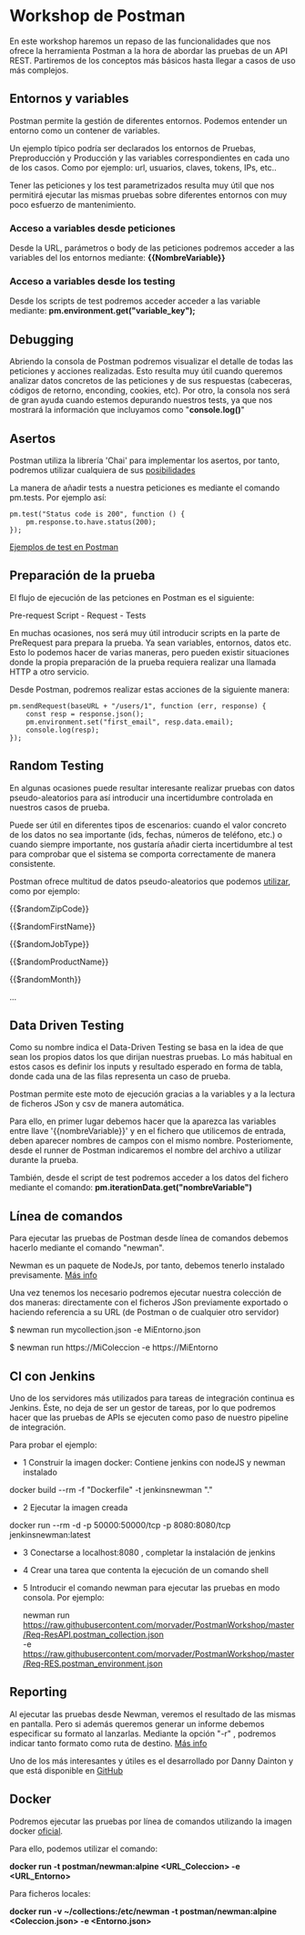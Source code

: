 # Workshop de Postman
En este workshop haremos un repaso de las funcionalidades que nos ofrece la herramienta Postman a la hora de abordar las pruebas de un API REST.
Partiremos de los conceptos más básicos hasta llegar a casos de uso más complejos.

## Entornos y variables
Postman permite la gestión de diferentes entornos. Podemos entender un entorno como un contener de variables. 

Un ejemplo típico podría ser declarados los entornos de Pruebas, Preproducción y Producción y las variables correspondientes en cada uno de los casos. Como por ejemplo: url, usuarios, claves, tokens, IPs, etc..

Tener las peticiones y los test parametrizados resulta muy útil que nos permitirá ejecutar las mismas pruebas sobre diferentes entornos con muy poco esfuerzo de mantenimiento.

### Acceso a variables desde peticiones
Desde la URL, parámetros o body de las peticiones podremos acceder a las variables del los entornos mediante: <b>{{NombreVariable}}</b>

### Acceso a variables desde los testing
Desde los scripts de test podremos acceder acceder a las variable mediante: <b>pm.environment.get("variable_key");</b>

## Debugging
Abriendo la consola de Postman podremos visualizar el detalle de todas las peticiones y acciones realizadas.
Esto resulta muy útil cuando queremos analizar datos concretos de las peticiones y de sus respuestas (cabeceras, códigos de retorno, enconding, cookies, etc). 
Por otro, la consola nos será de gran ayuda cuando estemos depurando nuestros tests, ya que nos mostrará la información que incluyamos como "<b>console.log()</b>"

## Asertos
Postman utiliza la librería 'Chai' para implementar los asertos, por tanto, podremos utilizar cualquiera de sus [posibilidades](https://www.chaijs.com/api/bdd/)

La manera de añadir tests a nuestra peticiones es mediante el comando pm.tests. Por ejemplo así:

```
pm.test("Status code is 200", function () {
    pm.response.to.have.status(200);
});
```

[Ejemplos de test en Postman](https://learning.getpostman.com/docs/postman/scripts/test-examples/)

## Preparación de la prueba
El flujo de ejecución de las petciones en Postman es el siguiente:

Pre-request Script - Request - Tests

En muchas ocasiones, nos será muy útil introducir scripts en la parte de PreRequest para prepara la prueba. Ya sean variables, entornos, datos etc. Esto lo podemos hacer de varias maneras, pero pueden existir situaciones donde la propia preparación de la prueba requiera realizar una llamada HTTP a otro servicio.

Desde Postman, podremos realizar estas acciones de la siguiente manera:

```
pm.sendRequest(baseURL + "/users/1", function (err, response) {   
    const resp = response.json();  
    pm.environment.set("first_email", resp.data.email);
    console.log(resp);
}); 
```

## Random Testing
En algunas ocasiones puede resultar interesante realizar pruebas con datos pseudo-aleatorios para así introducir una incertidumbre controlada en nuestros casos de prueba. 

Puede ser útil en diferentes tipos de escenarios: cuando el valor concreto de los datos no sea importante (ids, fechas, números de teléfono, etc.) o cuando siempre importante, nos gustaría añadir cierta incertidumbre al test para comprobar que el sistema se comporta correctamente de manera consistente.

Postman ofrece multitud de datos pseudo-aleatorios que podemos [utilizar](https://learning.getpostman.com/docs/postman/variables-and-environments/variables-list/), como por ejemplo:

{{$randomZipCode}}

{{$randomFirstName}}

{{$randomJobType}}

{{$randomProductName}}

{{$randomMonth}}

...


## Data Driven Testing
Como su nombre indica el Data-Driven Testing se basa en la idea de que sean los propios datos los que dirijan nuestras pruebas. Lo más habitual en estos casos es definir los inputs y resultado esperado en forma de tabla, donde cada una de las filas representa un caso de prueba.

Postman permite este moto de ejecución gracias a la variables y a la lectura de ficheros JSon y csv de manera automática.

Para ello, en primer lugar debemos hacer que la aparezca las variables entre llave '{{nombreVariable}}' y en el fichero que utilicemos de entrada, deben aparecer nombres de campos con el mismo nombre. Posteriomente, desde el runner de Postman indicaremos el nombre del archivo a utilizar durante la prueba.

También, desde el script de test podremos acceder a los datos del fichero mediante el comando: <b>pm.iterationData.get("nombreVariable")</b>

## Línea de comandos
Para ejecutar las pruebas de Postman desde línea de comandos debemos hacerlo mediante el comando "newman".

Newman es un paquete de NodeJs, por tanto, debemos tenerlo instalado previsamente. [Más info](https://learning.getpostman.com/docs/postman/collection-runs/command-line-integration-with-newman/)

Una vez tenemos los necesario podremos ejecutar nuestra colección de dos maneras: directamente con el ficheros JSon previamente exportado o haciendo referencia a su URL (de Postman o de cualquier otro servidor)

$ newman run mycollection.json -e MiEntorno.json

$ newman run https://MiColeccion -e https://MiEntorno

## CI con Jenkins
Uno de los servidores más utilizados para tareas de integración continua es Jenkins. Éste, no deja de ser un gestor de tareas, por lo que podremos hacer que las pruebas de APIs se ejecuten como paso de nuestro pipeline de integración.

Para probar el ejemplo:
- 1 Construir la imagen docker: Contiene jenkins con nodeJS y newman instalado

docker build --rm -f "Dockerfile" -t jenkinsnewman "."

- 2 Ejecutar la imagen creada

docker run --rm -d -p 50000:50000/tcp -p 8080:8080/tcp jenkinsnewman:latest

- 3 Conectarse a localhost:8080 , completar la instalación de jenkins
- 4 Crear una tarea que contenta la ejecución de un comando shell
- 5 Introducir el comando newman para ejecutar las pruebas en modo consola. Por ejemplo:
  
  newman run https://raw.githubusercontent.com/morvader/PostmanWorkshop/master/Req-ResAPI.postman_collection.json \
   -e https://raw.githubusercontent.com/morvader/PostmanWorkshop/master/Req-RES.postman_environment.json

## Reporting
Al ejecutar las pruebas desde Newman, veremos el resultado de las mismas en pantalla. Pero si además queremos generar un informe debemos especificar su formato al lanzarlas. Mediante la opción "-r" , podremos indicar tanto formato como ruta de destino. [Más info](https://www.npmjs.com/package/newman#reporters)

Uno de los más interesantes y útiles es el desarrollado por Danny Dainton y que está disponible en [GitHub](https://github.com/DannyDainton/newman-reporter-htmlextra)

## Docker
Podremos ejecutar las pruebas por línea de comandos utilizando la imagen docker [oficial](https://hub.docker.com/r/postman/newman/).

Para ello, podemos utilizar el comando:

<b>docker run -t postman/newman:alpine <URL_Coleccion> -e <URL_Entorno> </b>

Para ficheros locales:

<b>docker run -v ~/collections:/etc/newman -t postman/newman:alpine <Coleccion.json> -e <Entorno.json> </b>

